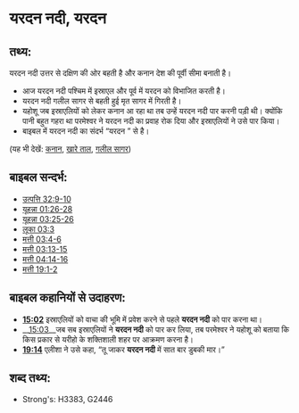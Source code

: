 # यरदन नदी, यरदन #

## तथ्य: ##

यरदन नदी उत्तर से दक्षिण की ओर बहती है और कनान देश की पूर्वी सीमा बनाती है।

* आज यरदन नदी पश्चिम में इस्राएल और पूर्व में यरदन को विभाजित करती है। 
* यरदन नदी गलील सागर से बहती हुई मृत सागर में गिरती है।
* यहोशू जब इस्राएलियों को लेकर कनान आ रहा था तब उन्हें यरदन नदी पार करनी पड़ी थी। क्योंकि पानी बहुत गहरा था परमेश्वर ने यरदन नदी का प्रवाह रोक दिया और इस्राएलियों ने उसे पार किया।
* बाइबल में यरदन नदी का संदर्भ “यरदन ” से है।

(यह भी देखें: [कनान](../names/canaan.md), [खारे ताल](../names/saltsea.md), [गलील सागर](../names/seaofgalilee.md))

## बाइबल सन्दर्भ: ##

* [उत्पत्ति 32:9-10](rc://en/tn/help/gen/32/09)
* [यूहन्ना 01:26-28](rc://en/tn/help/jhn/01/26)
* [यूहन्ना 03:25-26](rc://en/tn/help/jhn/03/25)
* [लूका 03:3](rc://en/tn/help/luk/03/03)
* [मत्ती 03:4-6](rc://en/tn/help/mat/03/04)
* [मत्ती 03:13-15](rc://en/tn/help/mat/03/13)
* [मत्ती 04:14-16](rc://en/tn/help/mat/04/14)
* [मत्ती 19:1-2](rc://en/tn/help/mat/19/01)

## बाइबल कहानियों से उदाहरण: ##

* __[15:02](rc://en/tn/help/obs/15/02)__ इस्राएलियों को वाचा की भूमि में प्रवेश करने से पहले __यरदन नदी__ को पार करना था। 
* __[15:03](rc://en/tn/help/obs/15/03)__जब सब इस्राएलियों ने __यरदन नदी__ को पार कर लिया, तब परमेश्वर ने यहोशू को बताया कि किस प्रकार से यरीहो के शक्तिशाली शहर पर आक्रमण करना है। 
* __[19:14](rc://en/tn/help/obs/19/14)__ एलीशा ने उसे कहा, “तू जाकर __यरदन नदी__ में सात बार डुबकी मार।”

## शब्द तथ्य: ##

* Strong's: H3383, G2446

